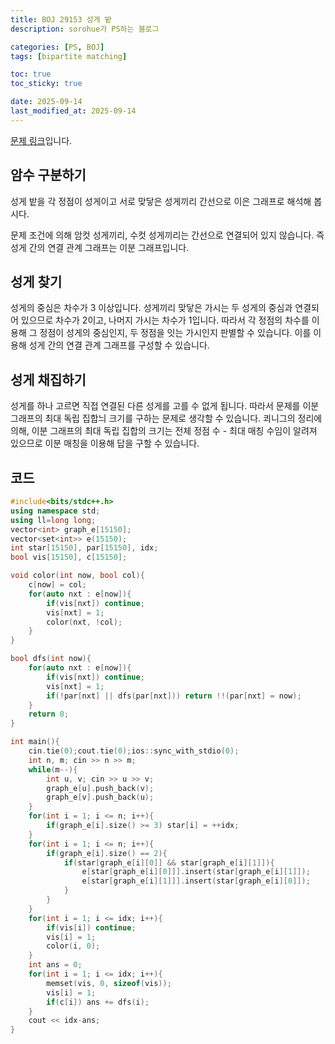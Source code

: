 ```yaml
---
title: BOJ 29153 성게 밭
description: sorohue가 PS하는 블로그

categories: [PS, BOJ]
tags: [bipartite matching]

toc: true
toc_sticky: true

date: 2025-09-14
last_modified_at: 2025-09-14
---
```


[문제 링크](https://boj.kr/29153)입니다.

## 암수 구분하기

성게 밭을 각 정점이 성게이고 서로 맞닿은 성게끼리 간선으로 이은 그래프로 해석해 봅시다.

문제 조건에 의해 암컷 성게끼리, 수컷 성게끼리는 간선으로 연결되어 있지 않습니다. 즉 성게 간의 연결 관계 그래프는 이분 그래프입니다.

## 성게 찾기

성게의 중심은 차수가 3 이상입니다. 성게끼리 맞닿은 가시는 두 성게의 중심과 연결되어 있으므로 차수가 2이고, 나머지 가시는 차수가 1입니다. 따라서 각 정점의 차수를 이용해 그 정점이 성게의 중심인지, 두 정점을 잇는 가시인지 판별할 수 있습니다. 이를 이용해 성게 간의 연결 관계 그래프를 구성할 수 있습니다.

## 성게 채집하기

성게를 하나 고르면 직접 연결된 다른 성게를 고를 수 없게 됩니다. 따라서 문제를 이분 그래프의 최대 독립 집합늬 크기를 구하는 문제로 생각할 수 있습니다. 쾨니그의 정리에 의해, 이분 그래프의 최대 독립 집합의 크기는 전체 정점 수 - 최대 매칭 수임이 알려져 있으므로 이분 매칭을 이용해 답을 구할 수 있습니다.

## 코드

```cpp
#include<bits/stdc++.h>
using namespace std;
using ll=long long;
vector<int> graph_e[15150];
vector<set<int>> e(15150);
int star[15150], par[15150], idx;
bool vis[15150], c[15150];

void color(int now, bool col){
    c[now] = col;
    for(auto nxt : e[now]){
        if(vis[nxt]) continue;
        vis[nxt] = 1;
        color(nxt, !col);
    }
}

bool dfs(int now){
    for(auto nxt : e[now]){
        if(vis[nxt]) continue;
        vis[nxt] = 1;
        if(!par[nxt] || dfs(par[nxt])) return !!(par[nxt] = now);
    }
    return 0;
}

int main(){
    cin.tie(0);cout.tie(0);ios::sync_with_stdio(0);
    int n, m; cin >> n >> m;
    while(m--){
        int u, v; cin >> u >> v;
        graph_e[u].push_back(v);
        graph_e[v].push_back(u);
    }
    for(int i = 1; i <= n; i++){
        if(graph_e[i].size() >= 3) star[i] = ++idx;
    }
    for(int i = 1; i <= n; i++){
        if(graph_e[i].size() == 2){
            if(star[graph_e[i][0]] && star[graph_e[i][1]]){
                e[star[graph_e[i][0]]].insert(star[graph_e[i][1]]);
                e[star[graph_e[i][1]]].insert(star[graph_e[i][0]]);            
            }
        }
    }
    for(int i = 1; i <= idx; i++){
        if(vis[i]) continue;
        vis[i] = 1;
        color(i, 0);
    }
    int ans = 0;
    for(int i = 1; i <= idx; i++){
        memset(vis, 0, sizeof(vis));
        vis[i] = 1;
        if(c[i]) ans += dfs(i);
    }
    cout << idx-ans;
}
```
